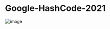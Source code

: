 # Google-HashCode-2021
![image](https://user-images.githubusercontent.com/62868878/110610839-a2c75180-81b4-11eb-8cfd-6cd3540b2457.png)
